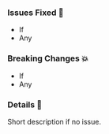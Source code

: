 ### Issues Fixed :wrench:
- If
- Any

### Breaking Changes :boom:
- If
- Any

### Details :memo:
Short description if no issue.

<!-- Please add labels to this PR! -->
